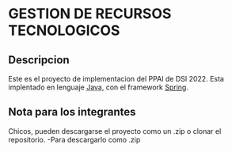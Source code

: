 # GESTION DE RECURSOS TECNOLOGICOS
## Descripcion
Este es el proyecto de implementacion del PPAI de DSI 2022. Esta implentado en lenguaje
<abbr title="Supported languaje by the course">Java</abbr>, con el framework [Spring](https://spring.io/).
## Nota para los integrantes
Chicos, pueden descargarse el proyecto como un .zip o clonar el repositorio.
-Para descargarlo como .zip